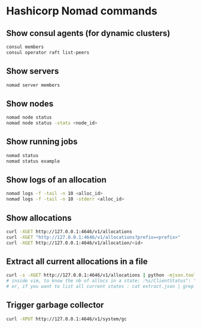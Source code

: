 # Hashicorp Nomad commands

## Show consul agents (for dynamic clusters)
```bash
consul members
consul operator raft list-peers
```

## Show servers
```bash
nomad server members
```

## Show nodes
```bash
nomad node status
nomad node status -stats <node_id>
```

## Show running jobs
```bash
nomad status
nomad status example
```

## Show logs of an allocation
```bash
nomad logs -f -tail -n 10 <alloc_id>
nomad logs -f -tail -n 10 -stderr <alloc_id>
```

## Show allocations
```bash
curl -XGET http://127.0.0.1:4646/v1/allocations
curl -XGET "http://127.0.0.1:4646/v1/allocations?prefix=<prefix>"
curl -XGET http://127.0.0.1:4646/v1/allocation/<id>
```

## Extract all current allocations in a file
```bash
curl -s -XGET http://127.0.0.1:4646/v1/allocations | python -mjson.tool > extract.json
# inside vim, to know the nb of allocs in a state: :%s/ClientStatus": "running//gn
# or, if you want to list all current states : cat extract.json | grep '"State'
```

## Trigger garbage collector
```bash
curl -XPUT http://127.0.0.1:4646/v1/system/gc
```
